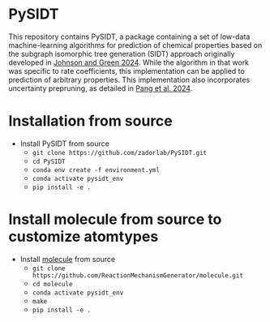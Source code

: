 # PySIDT
This repository contains PySIDT, a package containing a set of low-data machine-learning algorithms for prediction of chemical properties based on the subgraph isomorphic tree generation (SIDT) approach originally developed in <a href="https://doi.org/10.1039/D3RE00684K">Johnson and Green 2024</a>. While the algorithm in that work was specific to rate coefficients, this implementation can be applied to prediction of arbitrary properties. This implementation also incorporates uncertainty prepruning, as detailed in  <a href="https://doi.org/10.1021/acs.jpca.4c00569">Pang et al. 2024</a>.

# Installation from source
- Install PySIDT from source
    - `git clone https://github.com/zadorlab/PySIDT.git`
    - `cd PySIDT`
    - `conda env create -f environment.yml`
    - `conda activate pysidt_env`
    - `pip install -e .`

# Install molecule from source to customize atomtypes
- Install [molecule](https://github.com/ReactionMechanismGenerator/molecule) from source
    - `git clone https://github.com/ReactionMechanismGenerator/molecule.git`
    - `cd molecule`
    - `conda activate pysidt_env`
    - `make`
    - `pip install -e .`

